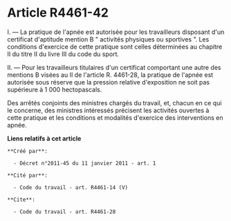 # Article R4461-42

I. ― La pratique de l'apnée est autorisée pour les travailleurs disposant d'un certificat d'aptitude mention B " activités
physiques ou sportives ”. Les conditions d'exercice de cette pratique sont celles déterminées au chapitre II du titre II du
livre III du code du sport. 

II. ― Pour les travailleurs titulaires d'un certificat comportant une autre des mentions B visées au II de l'article R.
4461-28, la pratique de l'apnée est autorisée sous réserve que la pression relative d'exposition ne soit pas supérieure à 1
000 hectopascals. 

Des arrêtés conjoints des ministres chargés du travail, et, chacun en ce qui le concerne, des ministres intéressés précisent
les activités ouvertes à cette pratique et les conditions et modalités d'exercice des interventions en apnée.

**Liens relatifs à cet article**

	**Créé par**:

	  - Décret n°2011-45 du 11 janvier 2011 - art. 1

	**Cité par**:

	  - Code du travail - art. R4461-14 (V)

	**Cite**:

	  - Code du travail - art. R4461-28
